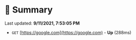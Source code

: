 # 📖 Summary
Last updated: **9/11/2021, 7:53:05 PM**

- `GET` [https://google.com](https://google.com) - **Up** (288ms)
